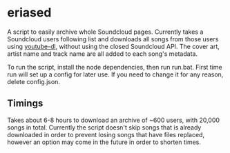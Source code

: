 # eriased
 
A script to easily archive whole Soundcloud pages.
Currently takes a Soundcloud users following list and downloads all songs from those users using [youtube-dl](https://github.com/ytdl-org/youtube-dl), without using the closed Soundcloud API.
The cover art, artist name and track name are all added to each song's metadata.

To run the script, install the node dependencies, then run run.bat.
First time run will set up a config for later use. If you need to change it for any reason, delete config.json.

## Timings

Takes about 6-8 hours to download an archive of ~600 users, with 20,000 songs in total.
Currently the script doesn't skip songs that is already downloaded in order to prevent losing songs that have files replaced, however an option may come in the future in order to shorten times.
